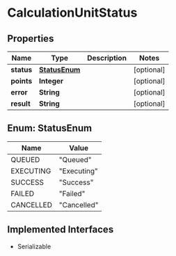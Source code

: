 

# CalculationUnitStatus

## Properties

Name | Type | Description | Notes
------------ | ------------- | ------------- | -------------
**status** | [**StatusEnum**](#StatusEnum) |  |  [optional]
**points** | **Integer** |  |  [optional]
**error** | **String** |  |  [optional]
**result** | **String** |  |  [optional]



## Enum: StatusEnum

Name | Value
---- | -----
QUEUED | &quot;Queued&quot;
EXECUTING | &quot;Executing&quot;
SUCCESS | &quot;Success&quot;
FAILED | &quot;Failed&quot;
CANCELLED | &quot;Cancelled&quot;


## Implemented Interfaces

* Serializable


